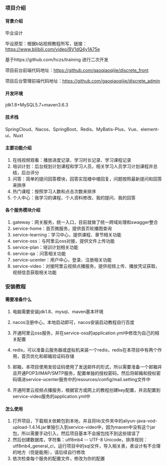 ### 项目介绍

#### 背景介绍
毕业设计

毕设原型：根据b站视频教程所写，链接：https://www.bilibili.com/video/BV1dQ4y1A75e

基于https://github.com/hczs/training 进行二次开发



项目前台前端代码地址：https://github.com/gaoqiaoqijie/discrete_front

项目后台管理前端代码地址：https://github.com/gaoqiaoqijie/discrete_admin


#### 开发环境

jdk1.8+MySQL5.7+maven3.6.3

#### 技术栈

SpringCloud、Nacos、SpringBoot、Redis、MyBatis-Plus、Vue、element-ui、Nuxt

#### 主要功能介绍

1. 在线视频观看：播放进度记录、学习时长记录、学习课程记录
2. 培训计划：后台规划计划课程和学习人员，相关学习人员学习计划课程并总结，后台评分
3. 问答：简单的提问回答模块，回答实现楼中楼回复，问题按照最新提问和回答来排序
4. 热门课程：按照学习人数和点击次数来排序
5. 个人中心：我学习的课程、个人资料修改、我的提问、我的回答

#### 各个服务模块介绍

1. gateway：网关服务，统一入口，目前就做了统一跨域处理和swagger整合
2. service-home：首页微服务，提供首页轮播图查询
3. service-learning：学习中心，提供课程、章节相关功能
4. service-oss：与阿里云oss对接，提供文件上传功能
5. service-plan：培训计划相关功能
6. service-qa：问答相关功能
7. service-ucenter：用户中心，登录、注册相关功能
8. service-video：对接阿里云视频点播服务，提供视频上传、播放凭证获取，视频信息获取相关功能

### 安装教程

#### 需要准备什么

1. 电脑需要安装jdk1.8、mysql、maven基本环境

2. nacos注册中心，本地启动即可，nacos安装启动教程自行百度

3. 开通阿里云oss服务，并在service-oss的application.yml中修改为自己的相关配置

4. redis，可以准备云服务器或虚拟机来装一个redis，redis在本项目中有两个作用，首页优化和邮箱验证码存储

5. 邮箱，本项目使用发验证码使用了发送邮件的形式，所以需要准备一个邮箱并且开通POP3/IMAP/SMTP服务，配置单独的授权密码，然后将邮箱和授权密码填进service-ucenter服务中的resources/config/mail.setting文件中
6. 开通阿里云视频点播服务，根据官方或网上的教程创建key配置，并且配置到service-video服务的application.yml中

#### 怎么使用

1. 打开项目，下载相关依赖包到本地，并且将lib文件夹中的aliyun-java-vod-upload-1.4.14.jar单独引入到service-video中，因为maven中没有这个jar包，所以需要手动引入，然后项目基本不会报包找不到这些错误了
2. 然后创建数据库，字符集：utf8mb4 -- UTF-8 Unicode，排序规则：utf8mb4_general_ci，运行项目中的sql文件，导入相关表，表设计有不合理的地方（但是能用），请后续自行修改
3. 依次检查每个服务的配置文件，修改为你的配置


